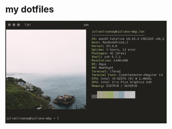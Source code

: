 # my dotfiles

![alt text](https://github.com/jlioanag/dotfiles/blob/master/Documents/fetch.png?raw=true)
